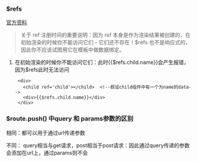 ### $refs

[官方资料](https://cn.vuejs.org/v2/api/#ref)

> 关于 ref 注册时间的重要说明：因为 ref 本身是作为渲染结果被创建的，在初始渲染的时候你不能访问它们 - 它们还不存在！$refs 也不是响应式的，因此你不应该试图用它在模板中做数据绑定。

1. 在初始渲染的时候你不能访问它们：此时{{$refs.child.name}}会产生报错，因为$refs此时无法访问

        <div>
          <child ref='child'></child>  <!--假设child组件中有一个为name的data-->
          <div>{{$refs.child.name}}</div>
        </div>
      
### $route.push() 中query 和 params参数的区别

相同：都可以用于通过url传递参数

不同： query相当与get请求，post相当于post请求：因此通过query传递的参数会添加在url上，通过params则不会

